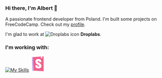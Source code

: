 ### Hi there, I'm Albert 👋
A passionate frontend developer from Poland. I'm built some projects on FreeCodeCamp. Check out my <a href="https://www.freecodecamp.org/albertrzcinski"> profile</a>.

I'm glad to work at <img width="15" alt="Droplabs icon" title="Droplabs" src="https://avatars.githubusercontent.com/u/25704167?s=200&v=4" /> <b> Droplabs</b>.


### I'm working with:

[![My Skills](https://skillicons.dev/icons?i=html,css,js,ts,react,styledcomponents,redux,sass,git,jest,vscode)](https://skillicons.dev)
[<img src="https://raw.githubusercontent.com/github/explore/80688e429a7d4ef2fca1e82350fe8e3517d3494d/topics/storybook/storybook.png" alt="Storybook" width="50" title="Storybook">](https://storybook.js.org)

<!--
**albertrzcinski/albertrzcinski** is a ✨ _special_ ✨ repository because its `README.md` (this file) appears on your GitHub profile.

Here are some ideas to get you started:

- 🔭 I’m currently working on ...
- 🌱 I’m currently learning ...
- 👯 I’m looking to collaborate on ...
- 🤔 I’m looking for help with ...
- 💬 Ask me about ...
- 📫 How to reach me: ...
- 😄 Pronouns: ...
- ⚡ Fun fact: ...
-->
